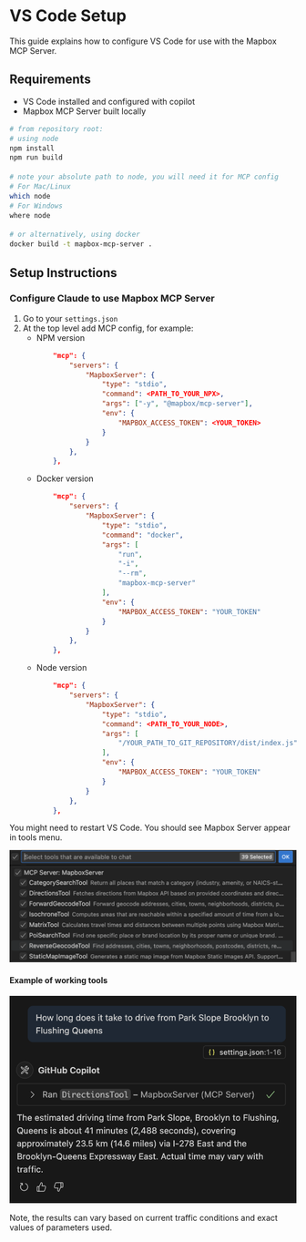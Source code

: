 # VS Code Setup

This guide explains how to configure VS Code for use with the Mapbox MCP Server.

## Requirements

- VS Code installed and configured with copilot
- Mapbox MCP Server built locally

```sh
# from repository root:
# using node
npm install
npm run build

# note your absolute path to node, you will need it for MCP config
# For Mac/Linux
which node
# For Windows
where node

# or alternatively, using docker
docker build -t mapbox-mcp-server .
```

## Setup Instructions

### Configure Claude to use Mapbox MCP Server

1. Go to your `settings.json`
1. At the top level add MCP config, for example:
   - NPM version
     ```json
         "mcp": {
             "servers": {
                 "MapboxServer": {
                     "type": "stdio",
                     "command": <PATH_TO_YOUR_NPX>,
                     "args": ["-y", "@mapbox/mcp-server"],
                     "env": {
                         "MAPBOX_ACCESS_TOKEN": <YOUR_TOKEN>
                     }
                 }
             },
         },
     ```
   - Docker version
     ```json
         "mcp": {
             "servers": {
                 "MapboxServer": {
                     "type": "stdio",
                     "command": "docker",
                     "args": [
                         "run",
                         "-i",
                         "--rm",
                         "mapbox-mcp-server"
                     ],
                     "env": {
                         "MAPBOX_ACCESS_TOKEN": "YOUR_TOKEN"
                     }
                 }
             },
         },
     ```
   - Node version
     ```json
         "mcp": {
             "servers": {
                 "MapboxServer": {
                     "type": "stdio",
                     "command": <PATH_TO_YOUR_NODE>,
                     "args": [
                         "/YOUR_PATH_TO_GIT_REPOSITORY/dist/index.js"
                     ],
                     "env": {
                         "MAPBOX_ACCESS_TOKEN": "YOUR_TOKEN"
                     }
                 }
             },
         },
     ```

You might need to restart VS Code. You should see Mapbox Server appear in tools menu.

![Mapbox Server appears in tools menu](images/vscode-tools-menu.png)

#### Example of working tools

![Example prompt](images/vscode-tool-example-usage.png)

Note, the results can vary based on current traffic conditions and exact values of parameters used.
